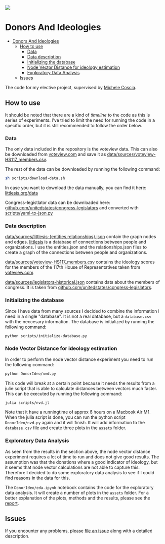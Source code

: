 ![](DALL·E%20Banner.png)

# Donors And Ideologies

- [Donors And Ideologies](#donors-and-ideologies)
  - [How to use](#how-to-use)
    - [Data](#data)
    - [Data description](#data-description)
    - [Initializing the database](#initializing-the-database)
    - [Node Vector Distance for ideology estimation](#node-vector-distance-for-ideology-estimation)
    - [Exploratory Data Analysis](#exploratory-data-analysis)
  - [Issues](#issues)

The code for my elective project, supervised by [Michele Coscia](https://www.michelecoscia.com/).

## How to use

It should be noted that there are a kind of *timeline* to the code as this is series of experiments. I've tried to limit the need for running the code in a specific order, but it is still recommended to follow the order below.

### Data

The only data included in the repository is the voteview data. This can also be downloaded from [voteview.com](https://voteview.com/) and save it as [data/sources/voteview-HS117_members.csv](data/sources/voteview-HS117_members.csv).

The rest of the data can be downloaded by running the following command:

```bash
sh scripts/download-data.sh
```

In case you want to download the data manually, you can find it here: [littlesis.org/data](https://littlesis.org/data)

Congress-legistlator data can be downloaded here: [github.com/unitedstates/congress-legislators](https://github.com/unitedstates/congress-legislators/blob/main/legislators-historical.yaml) and converted with [scripts/yaml-to-json.py](scripts/yaml-to-json.py)

### Data description

[data/sources/littlesis-{entities,relationships}.json](data/sources/) contain the graph nodes and edges. [littlesis](https://littlesis.org/) is a database of connections between people and organizations. I use the entities.json and the relationships.json files to create a graph of the connections between people and organizations.

[data/sources/voteview-HS117_members.csv](data/voteview-HS117_members.csv) contains the ideology scores for the members of the 117th House of Representatives taken from [voteview.com](https://voteview.com/).

[data/sources/legislators-historical.json](data/sources/legislators-historical.json) contains data about the members of congress. It is taken from [github.com/unitedstates/congress-legislators](https://github.com/unitedstates/congress-legislators/blob/main/legislators-historical.yaml).

### Initializing the database

Since I have data from many sources I decided to combine the information I need in a single "database". It is not a real database, but a `database.csv` with the neccesary information. The database is initialized by running the following command:

```bash
python scripts/initialize-database.py
```

### Node Vector Distance for ideology estimation

In order to perform the node vector distance experiment you need to run the following command:

```bash
python DonorIdeo/nvd.py
```

This code will break at a certain point because it needs the results from a julie script that is able to calculate distances between vectors much faster. This can be executed by running the following command:

```bash
julia scripts/nvd.jl
```

Note that it have a runningtime of approx 6 hours on a Macbook Air M1. When the julia script is done, you can run the python script `DonorIdeo/nvd.py` again and it will finish. It will add information to the `database.csv` file and create three plots in the `assets` folder.

### Exploratory Data Analysis

As seen from the results in the section above, the node vector distance experiment requires a lot of time to run and does not give good results. The assumption was that the donations where a good indicator of ideology, but it seems that node vector calculations are not able to capture this. Therefore I decided to do some exploratory data analysis to see if I could find reasons in the data for this.

The `DonorIdeo/eda.ipynb` notebook contains the code for the exploratory data analysis. It will create a number of plots in the `assets` folder. For a better explanation of the plots, methods and the results, please see the [report](report.pdf).

## Issues

If you encounter any problems,
please [file an issue] along with a detailed description.

[file an issue]: https://github.com/DueViktor/donors-and-ideologies/issues

